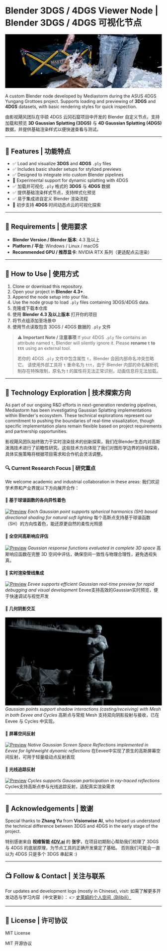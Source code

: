 # Blender 3DGS / 4DGS Viewer Node | Blender 3DGS / 4DGS 可视化节点

![Banner Recommendation](asset/Banner_Corgi.png)


A custom Blender node developed by Mediastorm during the ASUS 4DGS Yungang Grottoes project. Supports loading and previewing of **3DGS** and **4DGS** datasets, with basic rendering styles for quick inspection.

由影视飓风团队在华硕 4DGS 云冈石窟项目中开发的 Blender 自定义节点，支持加载和预览 **3D Gaussian Splatting (3DGS)** 与 **4D Gaussian Splatting (4DGS)** 数据，并提供基础渲染样式以便快速查看与测试。

---

## 🧩 Features | 功能特点

- ✅ Load and visualize **3DGS** and **4DGS** `.ply` files
- ✅ Includes basic shader setups for stylized previews
- ✅ Designed to integrate into custom Blender pipelines
- 🧪 Experimental support for dynamic splatting with 4DGS
- ✅ 加载并可视化 `.ply` 格式的 **3DGS** 与 **4DGS** 数据
- ✅ 提供基础渲染样式节点，支持样式化预览
- ✅ 易于集成进自定义 Blender 渲染流程
- 🧪 初步支持 **4DGS** 时间动态点云的可视化探索

---

## 🔧 Requirements | 使用要求

- **Blender Version / Blender 版本**: 4.3 及以上
- **Platform / 平台**: Windows / Linux / macOS
- **Recommended GPU / 推荐显卡**: NVIDIA RTX 系列（更适配点云渲染）

---

## 🚀 How to Use | 使用方式

1. Clone or download this repository.
2. Open your project in **Blender 4.3+**.
3. Append the node setup into your file.
4. Use the node group to load `.ply` files containing 3DGS/4DGS data.
5. 克隆或下载本仓库
6. 使用 **Blender 4.3 及以上版本** 打开你的项目
7. 将节点组添加至场景中
8. 使用节点读取包含 3DGS / 4DGS 数据的 `.ply` 文件

> ⚠️ **Important Note / 注意事项**
> If your 4DGS `.ply` file contains an attribute named `t`, Blender will silently ignore it.
> Please **rename `t` to `ttt`** using an external tool.
> 
> 若你的 4DGS `.ply` 文件中包含属性 `t`，Blender 会因内部命名冲突忽略它。
> 请使用外部工具将 `t` 重命名为 `ttt`，由于 Blender 内部的命名解析机制存在特殊限制，原名为 t 的属性将无法正常识别，动画信息将无法加载。

---

## 🚀 Technology Exploration | 技术探索方向

As part of our ongoing R&D efforts in next-generation rendering pipelines, Mediastorm has been investigating Gaussian Splatting implementations within Blender's ecosystem. These technical explorations represent our commitment to pushing the boundaries of real-time visualization, though specific implementation plans remain flexible based on project requirements and partnership opportunities.

影视飓风团队始终致力于实时渲染技术的创新探索，我们在Blender生态内对高斯泼溅技术进行了前瞻性研究。这些技术方向体现了我们对图形学边界的持续探索，具体实施策略将根据项目需求和合作机会灵活调整。

### 🔍 Current Research Focus | 研究重点

We welcome academic and industrial collaboration in these areas:
我们欢迎学术界和产业界就以下方向展开合作：

#### 🔹 基于球谐函数的各向异性着色

[![Preview]()]()
*Each Gaussian point supports spherical harmonics (SH) based directional shading for natural soft lighting*
每个高斯点支持基于球谐函数（SH）的方向性着色，能还原更自然的柔性光照感

#### 🔹 全空间高斯响应评估

[![Preview](asset/Relight.png)]()
*Gaussian response functions evaluated in complete 3D space*
高斯响应函数在完整 3D 空间中评估，确保空间一致性与物理合理性，避免透视失真。

#### 🔹 实时渲染管线集成

[![Preview](https://via.placeholder.com/400x225?text=Eevee+Realtime+Preview)]()
*Eevee supports efficient Gaussian real-time preview for rapid debugging and visual development*
Eevee支持高效的Gaussian实时预览，便于快速调试与视觉开发

#### 🔹 几何阴影交互

[![Preview](asset/Shadow.png)]()
*Gaussian points support shadow interactions (casting/receiving) with Mesh in both Eevee and Cycles*
高斯点与常规 Mesh 支持双向阴影投射与接收，已在 Eevee 与 Cycles 中实现。

#### 🔹 屏幕空间反射

[![Preview](asset/SH.png)]()
*Native Gaussian Screen Space Reflections implemented in Eevee for lightweight dynamic reflections*
在Eevee中实现了原生的高斯屏幕空间反射，可用于轻量级动点反射表现

#### 🔹 光线追踪反射

[![Preview](asset/PathTracingGS.png)]()
*Cycles supports Gaussian participation in ray-traced reflections*
Cycles支持高斯点参与光线追踪反射，适配真实渲染需求


---

## 🙏 Acknowledgements | 致谢

Special thanks to **Zhang Yu** from **Visionwise AI**, who helped us understand the technical difference between 3DGS and 4DGS in the early stage of the project.

特别感谢来自 **视维智能 [4DV.ai](https://www.4dv.ai/zh)** 的 **张宇**，在项目初期耐心帮助我们梳理了 3DGS 与 4DGS 的底层原理，为节点工具的正确开发奠定了基础。
否则我们可能会一直以为 4DGS 只是多个 3DGS 串起来 :)

---

## 📺 Follow & Contact | 关注与联系

For updates and development logs (mostly in Chinese), visit:
如需了解更多开发动态与学习内容（中文更新）：
👉 [史莱姆的个人空间（Bilibili）](https://space.bilibili.com/383900492/)

---

## 📄 License | 许可协议

MIT License

MIT 开源协议
